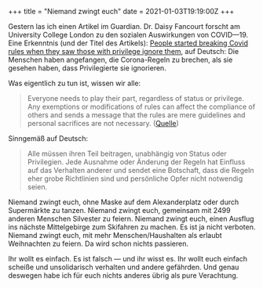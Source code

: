 +++
title = "Niemand zwingt euch"
date = 2021-01-03T19:19:00Z
+++

Gestern las ich einen Artikel im Guardian. Dr. Daisy Fancourt forscht am University College London zu den sozialen Auswirkungen von COVID—19. Eine Erkenntnis (und der Titel des Artikels): [People started breaking Covid rules when they saw those with privilege ignore them](https://www.theguardian.com/commentisfree/2021/jan/02/follow-covid-restrictions-break-rules-compliance), auf Deutsch: Die Menschen haben angefangen, die Corona-Regeln zu brechen, als sie gesehen haben, dass Privilegierte sie ignorieren.

<!-- more -->

Was eigentlich zu tun ist, wissen wir alle:

> Everyone needs to play their part, regardless of status or privilege. Any exemptions or modifications of rules can affect the compliance of others and sends a message that the rules are mere guidelines and personal sacrifices are not necessary. ([Quelle](https://www.theguardian.com/commentisfree/2021/jan/02/follow-covid-restrictions-break-rules-compliance))

Sinngemäß auf Deutsch:

> Alle müssen ihren Teil beitragen, unabhängig von Status oder Privilegien. Jede Ausnahme oder Änderung der Regeln hat Einfluss auf das Verhalten anderer und sendet eine Botschaft, dass die Regeln eher grobe Richtlinien sind und persönliche Opfer nicht notwendig seien.

Niemand zwingt euch, ohne Maske auf dem Alexanderplatz oder durch Supermärkte zu tanzen.
Niemand zwingt euch, gemeinsam mit 2499 anderen Menschen Silvester zu feiern. 
Niemand zwingt euch, einen Ausflug ins nächste Mittelgebirge zum Skifahren zu machen. Es ist ja nicht verboten.
Niemand zwingt euch, mit mehr Menschen/Haushalten als erlaubt Weihnachten zu feiern. Da wird schon nichts passieren.

Ihr wollt es einfach. Es ist falsch — und ihr wisst es. Ihr wollt euch einfach scheiße und unsolidarisch verhalten und andere gefährden. Und genau deswegen habe ich für euch nichts anderes übrig als pure Verachtung.